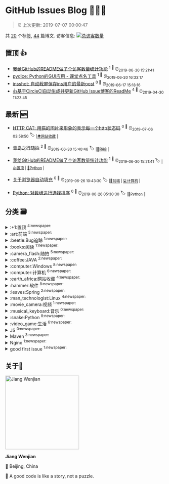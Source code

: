 
# GitHub Issues Blog :tada::tada::tada:
    
> :alarm_clock: 上次更新: 2019-07-07 00:00:47
    
共 [20](https://github.com/jwenjian/ghiblog/labels) 个标签, [44](https://github.com/jwenjian/ghiblog/issues) 篇博文.
访客信息: [![总访客数量](https://visitor-count-badge.herokuapp.com/total.svg?repo_id=jwenjian.ghiblog)](https://github.com/jwenjian/visitor-count-badge)

## 置顶 :thumbsup: 
- [我给GitHub的README做了个访客数量统计功能](https://github.com/jwenjian/ghiblog/issues/43)  <sup>1 :speech_balloon:</sup>  	 :alarm_clock:<sub>2019-06-30 15:21:41</sub> 
- [pydice: Python的GUI应用 - 课堂点名工具](https://github.com/jwenjian/ghiblog/issues/36)  <sup>1 :speech_balloon:</sup>  	 :alarm_clock:<sub>2019-06-20 16:33:17</sub> 
- [insshot: 自动截屏保存ins用户的最新post](https://github.com/jwenjian/ghiblog/issues/34)  <sup>0 :speech_balloon:</sup>  	 :alarm_clock:<sub>2019-06-17 15:18:16</sub> 
- [👍基于CircleCI自动生成并更新GitHub Issue博客的ReadMe](https://github.com/jwenjian/ghiblog/issues/1)  <sup>4 :speech_balloon:</sup>  	 :alarm_clock:<sub>2019-04-30 11:23:45</sub> 
## 最新 :new: 
- [HTTP CAT: 用猫的图片来形象的表示每一个http状态码](https://github.com/jwenjian/ghiblog/issues/45) <sup>0 :speech_balloon:</sup>  			 :alarm_clock:<sub>2019-07-06 03:58:50</sub> 
 :label: 	<sub>|</sub><sub>[:earth_africa:网站收藏](https://github.com/jwenjian/ghiblog/labels/%3Aearth_africa%3A%E7%BD%91%E7%AB%99%E6%94%B6%E8%97%8F)	|	</sub>

- [青岛之行随拍](https://github.com/jwenjian/ghiblog/issues/44) <sup>2 :speech_balloon:</sup>  			 :alarm_clock:<sub>2019-06-30 15:40:46</sub> 
 :label: 	<sub>|</sub><sub>[:camera_flash:随拍](https://github.com/jwenjian/ghiblog/labels/%3Acamera_flash%3A%E9%9A%8F%E6%8B%8D)	|	</sub>

- [我给GitHub的README做了个访客数量统计功能](https://github.com/jwenjian/ghiblog/issues/43) <sup>1 :speech_balloon:</sup>  			 :alarm_clock:<sub>2019-06-30 15:21:41</sub> 
 :label: 	<sub>|</sub><sub>[:+1:置顶](https://github.com/jwenjian/ghiblog/labels/%3A%2B1%3A%E7%BD%AE%E9%A1%B6)	|	</sub><sub>[:snake:Python](https://github.com/jwenjian/ghiblog/labels/%3Asnake%3APython)	|	</sub>

- [关于浏览器自动填充](https://github.com/jwenjian/ghiblog/issues/42) <sup>0 :speech_balloon:</sup>  			 :alarm_clock:<sub>2019-06-26 10:43:30</sub> 
 :label: 	<sub>|</sub><sub>[:art:前端](https://github.com/jwenjian/ghiblog/labels/%3Aart%3A%E5%89%8D%E7%AB%AF)	|	</sub><sub>[:computer:计算机](https://github.com/jwenjian/ghiblog/labels/%3Acomputer%3A%E8%AE%A1%E7%AE%97%E6%9C%BA)	|	</sub>

- [Python: 对数组进行选择排序](https://github.com/jwenjian/ghiblog/issues/41) <sup>0 :speech_balloon:</sup>  			 :alarm_clock:<sub>2019-06-26 05:30:30</sub> 
 :label: 	<sub>|</sub><sub>[:snake:Python](https://github.com/jwenjian/ghiblog/labels/%3Asnake%3APython)	|	</sub>

## 分类  :card_file_box: 

<details>
<summary>:+1:置顶	<sup>4:newspaper:</sup></summary>

- [我给GitHub的README做了个访客数量统计功能](https://github.com/jwenjian/ghiblog/issues/43)  <sup>1 :speech_balloon:</sup>  	 :alarm_clock:<sub>2019-06-30 15:21:41</sub> 
- [pydice: Python的GUI应用 - 课堂点名工具](https://github.com/jwenjian/ghiblog/issues/36)  <sup>1 :speech_balloon:</sup>  	 :alarm_clock:<sub>2019-06-20 16:33:17</sub> 
- [insshot: 自动截屏保存ins用户的最新post](https://github.com/jwenjian/ghiblog/issues/34)  <sup>0 :speech_balloon:</sup>  	 :alarm_clock:<sub>2019-06-17 15:18:16</sub> 
- [👍基于CircleCI自动生成并更新GitHub Issue博客的ReadMe](https://github.com/jwenjian/ghiblog/issues/1)  <sup>4 :speech_balloon:</sup>  	 :alarm_clock:<sub>2019-04-30 11:23:45</sub> 


</details>

<details>
<summary>:art:前端	<sup>5:newspaper:</sup></summary>

- [关于浏览器自动填充](https://github.com/jwenjian/ghiblog/issues/42)  <sup>0 :speech_balloon:</sup>  	 :alarm_clock:<sub>2019-06-26 10:43:30</sub> 
- [使用淘宝镜像安装puppeteer](https://github.com/jwenjian/ghiblog/issues/32)  <sup>0 :speech_balloon:</sup>  	 :alarm_clock:<sub>2019-06-08 16:12:01</sub> 
- [TKinter教程](https://github.com/jwenjian/ghiblog/issues/25)  <sup>0 :speech_balloon:</sup>  	 :alarm_clock:<sub>2019-05-31 07:15:54</sub> 
- [中国色-收集中国传统颜色的网站](https://github.com/jwenjian/ghiblog/issues/20)  <sup>0 :speech_balloon:</sup>  	 :alarm_clock:<sub>2019-05-26 13:42:12</sub> 
- [CSS隐藏元素滚动条](https://github.com/jwenjian/ghiblog/issues/15)  <sup>0 :speech_balloon:</sup>  	 :alarm_clock:<sub>2019-05-26 13:15:46</sub> 


</details>

<details>
<summary>:beetle:Bug追踪	<sup>1:newspaper:</sup></summary>

- [C++: jni.h: no such file or directory ](https://github.com/jwenjian/ghiblog/issues/28)  <sup>0 :speech_balloon:</sup>  	 :alarm_clock:<sub>2019-06-05 06:12:20</sub> 


</details>

<details>
<summary>:books:阅读	<sup>1:newspaper:</sup></summary>

- [书单](https://github.com/jwenjian/ghiblog/issues/22)  <sup>0 :speech_balloon:</sup>  	 :alarm_clock:<sub>2019-05-26 13:45:03</sub> 


</details>

<details>
<summary>:camera_flash:随拍	<sup>5:newspaper:</sup></summary>

- [青岛之行随拍](https://github.com/jwenjian/ghiblog/issues/44)  <sup>2 :speech_balloon:</sup>  	 :alarm_clock:<sub>2019-06-30 15:40:46</sub> 
- [端午节随拍](https://github.com/jwenjian/ghiblog/issues/31)  <sup>0 :speech_balloon:</sup>  	 :alarm_clock:<sub>2019-06-08 15:54:39</sub> 
- [2019年的第一次旅行](https://github.com/jwenjian/ghiblog/issues/17)  <sup>0 :speech_balloon:</sup>  	 :alarm_clock:<sub>2019-05-26 13:30:51</sub> 
- [本周生活随拍](https://github.com/jwenjian/ghiblog/issues/10)  <sup>0 :speech_balloon:</sup>  	 :alarm_clock:<sub>2019-05-25 04:46:26</sub> 
- [借光计划-798艺术区](https://github.com/jwenjian/ghiblog/issues/8)  <sup>0 :speech_balloon:</sup>  	 :alarm_clock:<sub>2019-05-19 04:50:12</sub> 


</details>

<details>
<summary>:coffee:JAVA	<sup>2:newspaper:</sup></summary>

- [How to prevent XXE injection when convert xml to object in java](https://github.com/jwenjian/ghiblog/issues/37)  <sup>0 :speech_balloon:</sup>  	 :alarm_clock:<sub>2019-06-21 07:05:42</sub> 
- [配置SpringBoot定时任务线程池](https://github.com/jwenjian/ghiblog/issues/21)  <sup>0 :speech_balloon:</sup>  	 :alarm_clock:<sub>2019-05-26 13:43:52</sub> 


</details>

<details>
<summary>:computer:Windows	<sup>8:newspaper:</sup></summary>

- [pydice: Python的GUI应用 - 课堂点名工具](https://github.com/jwenjian/ghiblog/issues/36)  <sup>1 :speech_balloon:</sup>  	 :alarm_clock:<sub>2019-06-20 16:33:17</sub> 
- [PAGE - Python Automatic GUI Generator](https://github.com/jwenjian/ghiblog/issues/35)  <sup>0 :speech_balloon:</sup>  	 :alarm_clock:<sub>2019-06-19 05:42:13</sub> 
- [调整Typora显示宽度](https://github.com/jwenjian/ghiblog/issues/18)  <sup>0 :speech_balloon:</sup>  	 :alarm_clock:<sub>2019-05-26 13:33:39</sub> 
- [Windows截图工具-Snipaste](https://github.com/jwenjian/ghiblog/issues/13)  <sup>0 :speech_balloon:</sup>  	 :alarm_clock:<sub>2019-05-25 23:58:30</sub> 
- [Windows工具-制作启动U盘](https://github.com/jwenjian/ghiblog/issues/11)  <sup>0 :speech_balloon:</sup>  	 :alarm_clock:<sub>2019-05-25 04:55:17</sub> 
- [智能屏幕护眼软件: f.lux](https://github.com/jwenjian/ghiblog/issues/5)  <sup>0 :speech_balloon:</sup>  	 :alarm_clock:<sub>2019-05-15 14:48:46</sub> 
- [windows系统-gif 动画录制软件](https://github.com/jwenjian/ghiblog/issues/4)  <sup>0 :speech_balloon:</sup>  	 :alarm_clock:<sub>2019-05-15 14:40:19</sub> 
- [谷歌浏览器原生支持触控板快速前进后退](https://github.com/jwenjian/ghiblog/issues/3)  <sup>0 :speech_balloon:</sup>  	 :alarm_clock:<sub>2019-05-15 14:36:35</sub> 


</details>

<details>
<summary>:computer:计算机	<sup>6:newspaper:</sup></summary>

- [关于浏览器自动填充](https://github.com/jwenjian/ghiblog/issues/42)  <sup>0 :speech_balloon:</sup>  	 :alarm_clock:<sub>2019-06-26 10:43:30</sub> 
- [C++: Ignore warnings C4996](https://github.com/jwenjian/ghiblog/issues/30)  <sup>0 :speech_balloon:</sup>  	 :alarm_clock:<sub>2019-06-06 08:15:29</sub> 
- [C++: 引用和指针](https://github.com/jwenjian/ghiblog/issues/29)  <sup>0 :speech_balloon:</sup>  	 :alarm_clock:<sub>2019-06-06 07:54:40</sub> 
- [C++: jni.h: no such file or directory ](https://github.com/jwenjian/ghiblog/issues/28)  <sup>0 :speech_balloon:</sup>  	 :alarm_clock:<sub>2019-06-05 06:12:20</sub> 
- [C语言-位运算符](https://github.com/jwenjian/ghiblog/issues/27)  <sup>0 :speech_balloon:</sup>  	 :alarm_clock:<sub>2019-06-04 06:32:53</sub> 
- [HSTS](https://github.com/jwenjian/ghiblog/issues/14)  <sup>0 :speech_balloon:</sup>  	 :alarm_clock:<sub>2019-05-26 13:13:34</sub> 


</details>

<details>
<summary>:earth_africa:网站收藏	<sup>4:newspaper:</sup></summary>

- [HTTP CAT: 用猫的图片来形象的表示每一个http状态码](https://github.com/jwenjian/ghiblog/issues/45)  <sup>0 :speech_balloon:</sup>  	 :alarm_clock:<sub>2019-07-06 03:58:50</sub> 
- [中国色-收集中国传统颜色的网站](https://github.com/jwenjian/ghiblog/issues/20)  <sup>0 :speech_balloon:</sup>  	 :alarm_clock:<sub>2019-05-26 13:42:12</sub> 
- [Linux命令在线查询手册](https://github.com/jwenjian/ghiblog/issues/12)  <sup>0 :speech_balloon:</sup>  	 :alarm_clock:<sub>2019-05-25 23:46:51</sub> 
- [Windows工具-制作启动U盘](https://github.com/jwenjian/ghiblog/issues/11)  <sup>0 :speech_balloon:</sup>  	 :alarm_clock:<sub>2019-05-25 04:55:17</sub> 


</details>

<details>
<summary>:hammer:软件	<sup>8:newspaper:</sup></summary>

- [C++: Ignore warnings C4996](https://github.com/jwenjian/ghiblog/issues/30)  <sup>0 :speech_balloon:</sup>  	 :alarm_clock:<sub>2019-06-06 08:15:29</sub> 
- [Eclipse.ini使用-vm参数指定JVM](https://github.com/jwenjian/ghiblog/issues/26)  <sup>0 :speech_balloon:</sup>  	 :alarm_clock:<sub>2019-06-03 06:10:04</sub> 
- [Eclipse网络代理配置](https://github.com/jwenjian/ghiblog/issues/19)  <sup>0 :speech_balloon:</sup>  	 :alarm_clock:<sub>2019-05-26 13:38:40</sub> 
- [调整Typora显示宽度](https://github.com/jwenjian/ghiblog/issues/18)  <sup>0 :speech_balloon:</sup>  	 :alarm_clock:<sub>2019-05-26 13:33:39</sub> 
- [Windows截图工具-Snipaste](https://github.com/jwenjian/ghiblog/issues/13)  <sup>0 :speech_balloon:</sup>  	 :alarm_clock:<sub>2019-05-25 23:58:30</sub> 
- [Windows工具-制作启动U盘](https://github.com/jwenjian/ghiblog/issues/11)  <sup>0 :speech_balloon:</sup>  	 :alarm_clock:<sub>2019-05-25 04:55:17</sub> 
- [智能屏幕护眼软件: f.lux](https://github.com/jwenjian/ghiblog/issues/5)  <sup>0 :speech_balloon:</sup>  	 :alarm_clock:<sub>2019-05-15 14:48:46</sub> 
- [windows系统-gif 动画录制软件](https://github.com/jwenjian/ghiblog/issues/4)  <sup>0 :speech_balloon:</sup>  	 :alarm_clock:<sub>2019-05-15 14:40:19</sub> 


</details>

<details>
<summary>:leaves:Spring	<sup>2:newspaper:</sup></summary>

- [How to add custom properties to manifest file with spring boot](https://github.com/jwenjian/ghiblog/issues/24)  <sup>0 :speech_balloon:</sup>  	 :alarm_clock:<sub>2019-05-29 02:44:39</sub> 
- [配置SpringBoot定时任务线程池](https://github.com/jwenjian/ghiblog/issues/21)  <sup>0 :speech_balloon:</sup>  	 :alarm_clock:<sub>2019-05-26 13:43:52</sub> 


</details>

<details>
<summary>:man_technologist:Linux	<sup>4:newspaper:</sup></summary>

- [调整Typora显示宽度](https://github.com/jwenjian/ghiblog/issues/18)  <sup>0 :speech_balloon:</sup>  	 :alarm_clock:<sub>2019-05-26 13:33:39</sub> 
- [Linux命令在线查询手册](https://github.com/jwenjian/ghiblog/issues/12)  <sup>0 :speech_balloon:</sup>  	 :alarm_clock:<sub>2019-05-25 23:46:51</sub> 
- [Linux-编译安装nginx源码](https://github.com/jwenjian/ghiblog/issues/9)  <sup>0 :speech_balloon:</sup>  	 :alarm_clock:<sub>2019-05-24 03:17:52</sub> 
- [Nginx代理Oracle数据库连接](https://github.com/jwenjian/ghiblog/issues/6)  <sup>0 :speech_balloon:</sup>  	 :alarm_clock:<sub>2019-05-16 14:12:17</sub> 


</details>

<details>
<summary>:movie_camera:视频	<sup>1:newspaper:</sup></summary>

- [我们的生活多愉快~](https://github.com/jwenjian/ghiblog/issues/7)  <sup>0 :speech_balloon:</sup>  	 :alarm_clock:<sub>2019-05-17 00:19:48</sub> 


</details>

<details>
<summary>:musical_keyboard:音乐	<sup>0:newspaper:</sup></summary>



</details>

<details>
<summary>:snake:Python	<sup>8:newspaper:</sup></summary>

- [我给GitHub的README做了个访客数量统计功能](https://github.com/jwenjian/ghiblog/issues/43)  <sup>1 :speech_balloon:</sup>  	 :alarm_clock:<sub>2019-06-30 15:21:41</sub> 
- [Python: 对数组进行选择排序](https://github.com/jwenjian/ghiblog/issues/41)  <sup>0 :speech_balloon:</sup>  	 :alarm_clock:<sub>2019-06-26 05:30:30</sub> 
- [Python: 对数组进行插入排序](https://github.com/jwenjian/ghiblog/issues/40)  <sup>0 :speech_balloon:</sup>  	 :alarm_clock:<sub>2019-06-24 10:23:42</sub> 
- [Python操作剪贴板](https://github.com/jwenjian/ghiblog/issues/38)  <sup>0 :speech_balloon:</sup>  	 :alarm_clock:<sub>2019-06-24 05:28:31</sub> 
- [pydice: Python的GUI应用 - 课堂点名工具](https://github.com/jwenjian/ghiblog/issues/36)  <sup>1 :speech_balloon:</sup>  	 :alarm_clock:<sub>2019-06-20 16:33:17</sub> 
- [PAGE - Python Automatic GUI Generator](https://github.com/jwenjian/ghiblog/issues/35)  <sup>0 :speech_balloon:</sup>  	 :alarm_clock:<sub>2019-06-19 05:42:13</sub> 
- [TKinter教程](https://github.com/jwenjian/ghiblog/issues/25)  <sup>0 :speech_balloon:</sup>  	 :alarm_clock:<sub>2019-05-31 07:15:54</sub> 
- [转载-浅谈 Python 的 with 语句](https://github.com/jwenjian/ghiblog/issues/23)  <sup>0 :speech_balloon:</sup>  	 :alarm_clock:<sub>2019-05-27 06:42:42</sub> 


</details>

<details>
<summary>:video_game:生活	<sup>6:newspaper:</sup></summary>

- [书单](https://github.com/jwenjian/ghiblog/issues/22)  <sup>0 :speech_balloon:</sup>  	 :alarm_clock:<sub>2019-05-26 13:45:03</sub> 
- [2019年的第一次旅行](https://github.com/jwenjian/ghiblog/issues/17)  <sup>0 :speech_balloon:</sup>  	 :alarm_clock:<sub>2019-05-26 13:30:51</sub> 
- [bye 2018](https://github.com/jwenjian/ghiblog/issues/16)  <sup>3 :speech_balloon:</sup>  	 :alarm_clock:<sub>2019-05-26 13:18:57</sub> 
- [本周生活随拍](https://github.com/jwenjian/ghiblog/issues/10)  <sup>0 :speech_balloon:</sup>  	 :alarm_clock:<sub>2019-05-25 04:46:26</sub> 
- [借光计划-798艺术区](https://github.com/jwenjian/ghiblog/issues/8)  <sup>0 :speech_balloon:</sup>  	 :alarm_clock:<sub>2019-05-19 04:50:12</sub> 
- [我们的生活多愉快~](https://github.com/jwenjian/ghiblog/issues/7)  <sup>0 :speech_balloon:</sup>  	 :alarm_clock:<sub>2019-05-17 00:19:48</sub> 


</details>

<details>
<summary>JS	<sup>0:newspaper:</sup></summary>



</details>

<details>
<summary>Maven	<sup>3:newspaper:</sup></summary>

- [Maven: maven-dependency-plugin:get 通过命令行下载jar包到本地仓库 无需pom文件](https://github.com/jwenjian/ghiblog/issues/39)  <sup>0 :speech_balloon:</sup>  	 :alarm_clock:<sub>2019-06-24 05:49:49</sub> 
- [Maven: mvn clean install --fail-at-end](https://github.com/jwenjian/ghiblog/issues/33)  <sup>0 :speech_balloon:</sup>  	 :alarm_clock:<sub>2019-06-12 10:12:29</sub> 
- [How to add custom properties to manifest file with spring boot](https://github.com/jwenjian/ghiblog/issues/24)  <sup>0 :speech_balloon:</sup>  	 :alarm_clock:<sub>2019-05-29 02:44:39</sub> 


</details>

<details>
<summary>Nginx	<sup>1:newspaper:</sup></summary>

- [Linux-编译安装nginx源码](https://github.com/jwenjian/ghiblog/issues/9)  <sup>0 :speech_balloon:</sup>  	 :alarm_clock:<sub>2019-05-24 03:17:52</sub> 


</details>

<details>
<summary>good first issue	<sup>1:newspaper:</sup></summary>

- [👍基于CircleCI自动生成并更新GitHub Issue博客的ReadMe](https://github.com/jwenjian/ghiblog/issues/1)  <sup>4 :speech_balloon:</sup>  	 :alarm_clock:<sub>2019-04-30 11:23:45</sub> 


</details>

## 关于:boy: 

[<img alt="Jiang Wenjian" src="https://avatars3.githubusercontent.com/u/25657798?v=4" width="233"/>](https://github.com/jwenjian)

**Jiang Wenjian**

:round_pushpin: Beijing, China

:black_flag: A good code is like a story, not a puzzle.
